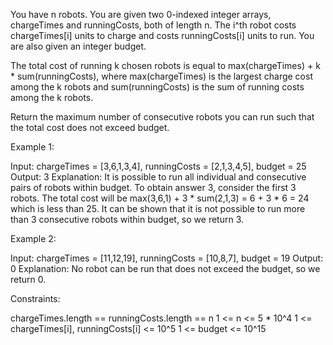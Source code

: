 You have n robots. You are given two 0-indexed integer arrays, chargeTimes
and runningCosts, both of length n. The i^th robot costs chargeTimes[i] units
to charge and costs runningCosts[i] units to run. You are also given an
integer budget.

The total cost of running k chosen robots is equal to max(chargeTimes) + k *
sum(runningCosts), where max(chargeTimes) is the largest charge cost among
the k robots and sum(runningCosts) is the sum of running costs among the k
robots.

Return the maximum number of consecutive robots you can run such that the
total cost does not exceed budget.


Example 1:


Input: chargeTimes = [3,6,1,3,4], runningCosts = [2,1,3,4,5], budget = 25
Output: 3
Explanation: 
It is possible to run all individual and consecutive pairs of robots within
budget.
To obtain answer 3, consider the first 3 robots. The total cost will be
max(3,6,1) + 3 * sum(2,1,3) = 6 + 3 * 6 = 24 which is less than 25.
It can be shown that it is not possible to run more than 3 consecutive robots
within budget, so we return 3.


Example 2:


Input: chargeTimes = [11,12,19], runningCosts = [10,8,7], budget = 19
Output: 0
Explanation: No robot can be run that does not exceed the budget, so we
return 0.



Constraints:


chargeTimes.length == runningCosts.length == n
1 <= n <= 5 * 10^4
1 <= chargeTimes[i], runningCosts[i] <= 10^5
1 <= budget <= 10^15




